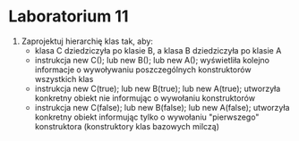 # Laboratorium 11

1. Zaprojektuj hierarchię klas tak, aby:
   * klasa C dziedziczyła po klasie B, a klasa B dziedziczyła po klasie A
   * instrukcja new C(); lub new B(); lub new A(); wyświetliła kolejno informacje o wywoływaniu poszczególnych konstruktorów wszystkich klas
   * instrukcja new C(true); lub new B(true); lub new A(true); utworzyła konkretny obiekt nie informując o wywołaniu konstruktorów
   * instrukcja new C(false); lub new B(false); lub new A(false); utworzyła konkretny obiekt informując tylko o wywołaniu "pierwszego" konstruktora (konstruktory klas bazowych milczą)



